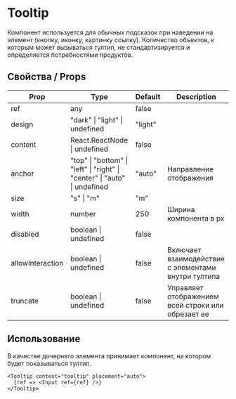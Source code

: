 # Tooltip

Компонент используется для обычных подсказок при наведении на элемент (кнопку, иконку, картинку ссылку). Количество объектов, к которым может вызываться тултип, не стандартизируется и определяется потребностями продуктов.

## Свойства / Props

| Prop | Type | Default | Description |
| --- | --- | --- | --- |
| ref | any | false |
| design | "dark" \| "light" \| undefined | "light" |
| content | React.ReactNode \| undefined | false |
| anchor | "top" \| "bottom" \| "left" \| "right" \| "center" \| "auto" \| undefined | "auto" | Направление отображения |
| size | "s" \| "m" | "m" |
| width | number | 250 | Ширина компонента в px |
| disabled | boolean \| undefined | false |
| allowInteraction | boolean \| undefined | false | Включает взаимодействие с элементами внутри тултипа |
| truncate | boolean \| undefined | false | Управляет отображением всей строки или обрезает ее |

## Использование

В качестве дочернего элемента принимает компонент, на котором будет показываться тултип.

```
<Tooltip content="tooltip" placement="auto">
  {ref => <Input ref={ref} />}
</Tooltip>
```

